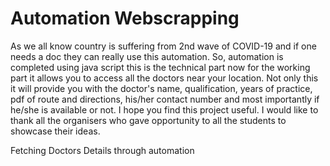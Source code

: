 # Automation Webscrapping

As we all know country is suffering from 2nd wave of COVID-19 and if one needs a doc they can really use this automation. So, automation is completed using java script this is the technical part now for the working part it allows you to access all the doctors near your location. Not only this it will provide you with the doctor's name, qualification, years of practice, pdf of route and directions, his/her contact number and most importantly if he/she is available or not. I hope you find this project useful. I would like to thank all the organisers who gave opportunity to all the students to showcase their ideas.

Fetching Doctors Details through automation
